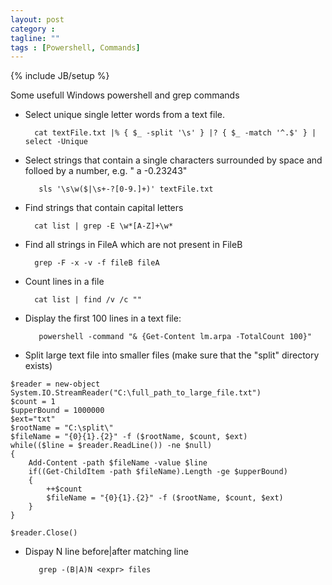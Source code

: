 ```yaml
---
layout: post
category : 
tagline: ""
tags : [Powershell, Commands]
---
```

{% include JB/setup %}

Some usefull Windows powershell and grep commands

* Select unique single letter words from a text file.

        cat textFile.txt |% { $_ -split '\s' } |? { $_ -match '^.$' } | select -Unique

* Select strings that contain a single characters surrounded by space and folloed by a number, e.g. " a -0.23243"

         sls '\s\w($|\s+-?[0-9.]+)' textFile.txt
         
* Find strings that contain capital letters

        cat list | grep -E \w*[A-Z]+\w*
        
* Find all strings in FileA which are not present in FileB

        grep -F -x -v -f fileB fileA
        
* Count lines in a file

        cat list | find /v /c ""
         
* Display the first 100 lines in a text file:

         powershell -command "& {Get-Content lm.arpa -TotalCount 100}"

* Split large text file into smaller files (make sure that the "split" directory exists)

```
$reader = new-object System.IO.StreamReader("C:\full_path_to_large_file.txt")
$count = 1
$upperBound = 1000000
$ext="txt"
$rootName = "C:\split\"
$fileName = "{0}{1}.{2}" -f ($rootName, $count, $ext)
while(($line = $reader.ReadLine()) -ne $null)
{
    Add-Content -path $fileName -value $line
    if((Get-ChildItem -path $fileName).Length -ge $upperBound)
    {
        ++$count
        $fileName = "{0}{1}.{2}" -f ($rootName, $count, $ext)
    }
}

$reader.Close()
```

* Dispay N line before|after matching line

         grep -(B|A)N <expr> files

